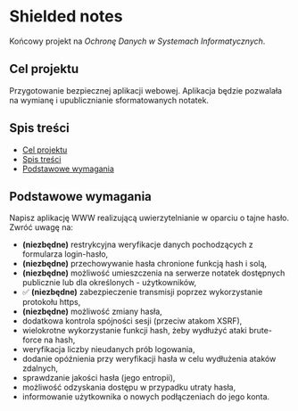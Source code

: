 # Shielded notes <!-- omit in toc -->

Końcowy projekt na _Ochronę Danych w Systemach Informatycznych_.

## Cel projektu

Przygotowanie bezpiecznej aplikacji webowej. Aplikacja będzie pozwalała na wymianę i upublicznianie sformatowanych notatek.

## Spis treści

- [Cel projektu](#cel-projektu)
- [Spis treści](#spis-treści)
- [Podstawowe wymagania](#podstawowe-wymagania)

## Podstawowe wymagania

Napisz aplikację WWW realizującą uwierzytelnianie w oparciu o tajne hasło. Zwróć uwagę na:

- **(niezbędne)** restrykcyjna weryfikacje danych pochodzących z formularza login-hasło,
- **(niezbędne)** przechowywanie hasła chronione funkcją hash i solą,
- **(niezbędne)** możliwość umieszczenia na serwerze notatek dostępnych publicznie lub dla określonych - użytkowników,
- :white_check_mark: **(niezbędne)** zabezpieczenie transmisji poprzez wykorzystanie protokołu https,
- **(niezbędne)** możliwość zmiany hasła,
- dodatkowa kontrola spójności sesji (przeciw atakom XSRF),
- wielokrotne wykorzystanie funkcji hash, żeby wydłużyć ataki brute-force na hash,
- weryfikacja liczby nieudanych prób logowania,
- dodanie opóźnienia przy weryfikacji hasła w celu wydłużenia ataków zdalnych,
- sprawdzanie jakości hasła (jego entropii),
- możliwość odzyskania dostępu w przypadku utraty hasła,
- informowanie użytkownika o nowych podłączeniach do jego konta.